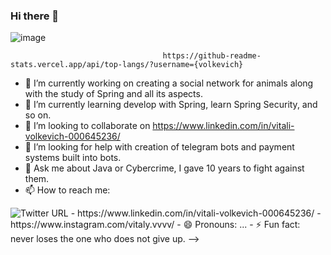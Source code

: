 ### Hi there 👋
![image]({https://www.linkedin.com/in/vitali-volkevich-000645236/})
                                      
                                      https://github-readme-stats.vercel.app/api/top-langs/?username={volkevich}


- 🔭 I’m currently working on creating a social network for animals along with the study of Spring and all its aspects.
- 🌱 I’m currently learning develop with Spring, learn Spring Security, and so on.
- 👯 I’m looking to collaborate on https://www.linkedin.com/in/vitali-volkevich-000645236/
- 🤔 I’m looking for help with creation of telegram bots and payment systems built into bots.
- 💬 Ask me about Java or Cybercrime, I gave 10 years to fight against them.
- 📫 How to reach me:
<img alt="Twitter URL" src="https://img.shields.io/twitter/url?style=social&url=https%3A%2F%2Ftwitter.com%2FVlasovVitali">
- https://www.linkedin.com/in/vitali-volkevich-000645236/
- https://www.instagram.com/vitaly.vvvv/
- 😄 Pronouns: ...
- ⚡ Fun fact: never loses the one who does not give up.
-->
